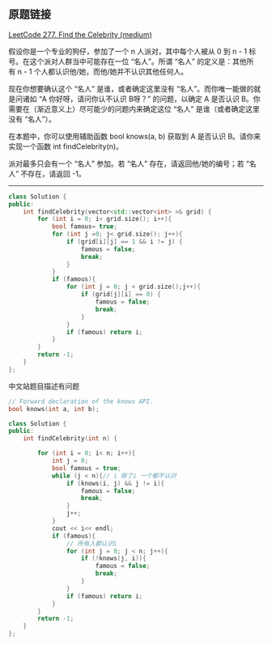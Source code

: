 ## 原题链接

[LeetCode 277. Find the Celebrity (medium)](https://leetcode-cn.com/problems/find-the-celebrity/)


假设你是一个专业的狗仔，参加了一个 n 人派对，其中每个人被从 0 到 n - 1 标号。在这个派对人群当中可能存在一位 “名人”。所谓 “名人” 的定义是：其他所有 n - 1 个人都认识他/她，而他/她并不认识其他任何人。

现在你想要确认这个 “名人” 是谁，或者确定这里没有 “名人”。而你唯一能做的就是问诸如 “A 你好呀，请问你认不认识 B呀？” 的问题，以确定 A 是否认识 B。你需要在（渐近意义上）尽可能少的问题内来确定这位 “名人” 是谁（或者确定这里没有 “名人”）。

在本题中，你可以使用辅助函数 bool knows(a, b) 获取到 A 是否认识 B。请你来实现一个函数 int findCelebrity(n)。

派对最多只会有一个 “名人” 参加。若 “名人” 存在，请返回他/她的编号；若 “名人” 不存在，请返回 -1。

---

```cpp
class Solution {
public:
    int findCelebrity(vector<std::vector<int> >& grid) {
        for (int i = 0; i< grid.size(); i++){
            bool famous= true;
            for (int j =0; j< grid.size(); j++){
                if (grid[i][j] == 1 && i != j) {
                    famous = false;
                    break;
                }
            }
            if (famous){
                for (int j = 0; j < grid.size();j++){
                    if (grid[j][i] == 0) {
                        famous = false;
                        break;
                    }
                }
                if (famous) return i;
            }
        }
        return -1;
    }
};
```

中文站题目描述有问题

```cpp
// Forward declaration of the knows API.
bool knows(int a, int b);

class Solution {
public:
    int findCelebrity(int n) {

        for (int i = 0; i< n; i++){
            int j = 0;
            bool famous = true;
            while (j < n){// i 除了i 一个都不认识
                if (knows(i, j) && j != i){
                    famous = false;
                    break;
                }
                j++;
            }
            cout << i<< endl;
            if (famous){
                // 所有人都认识i
                for (int j = 0; j < n; j++){
                    if (!knows(j, i)){
                        famous = false;
                        break;
                    }
                }
                if (famous) return i;
            }
        }
        return -1;
    }
};
```
